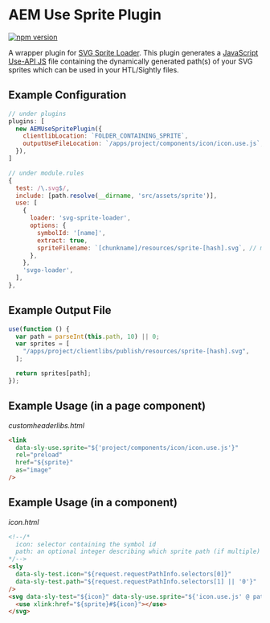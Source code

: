 # AEM Use Sprite Plugin

[![npm version](https://badge.fury.io/js/aem-use-sprite-plugin.svg)](http://badge.fury.io/js/aem-use-sprite-plugin)

A wrapper plugin for [SVG Sprite Loader](https://github.com/JetBrains/svg-sprite-loader). This plugin generates a [JavaScript Use-API JS](https://experienceleague.adobe.com/docs/experience-manager-htl/using/htl/use-api-javascript.html) file containing the dynamically generated path(s) of your SVG sprites which can be used in your HTL/Sightly files.

## Example Configuration

```js
// under plugins
plugins: [
  new AEMUseSpritePlugin({
    clientlibLocation: `FOLDER_CONTAINING_SPRITE`,
    outputUseFileLocation: `/apps/project/components/icon/icon.use.js`,
  }),
]

// under module.rules
{
  test: /\.svg$/,
  include: [path.resolve(__dirname, 'src/assets/sprite')],
  use: [
    {
      loader: 'svg-sprite-loader',
      options: {
        symbolId: '[name]',
        extract: true,
        spriteFilename: `[chunkname]/resources/sprite-[hash].svg`, // must be under resources, [chunkname] here is the clientlib/entry name
      },
    },
    'svgo-loader',
  ],
},
```

## Example Output File

```js
use(function () {
  var path = parseInt(this.path, 10) || 0;
  var sprites = [
    "/apps/project/clientlibs/publish/resources/sprite-[hash].svg",
  ];

  return sprites[path];
});
```

## Example Usage (in a page component)

_customheaderlibs.html_

```html
<link
  data-sly-use.sprite="${'project/components/icon/icon.use.js'}"
  rel="preload"
  href="${sprite}"
  as="image"
/>
```

## Example Usage (in a component)

_icon.html_

```html
<!--/* 
  icon: selector containing the symbol id
  path: an optional integer describing which sprite path (if multiple) to use (always defaults to the first)
*/-->
<sly
  data-sly-test.icon="${request.requestPathInfo.selectors[0]}"
  data-sly-test.path="${request.requestPathInfo.selectors[1] || '0'}"
/>
<svg data-sly-test="${icon}" data-sly-use.sprite="${'icon.use.js' @ path=path}">
  <use xlink:href="${sprite}#${icon}"></use>
</svg>
```
